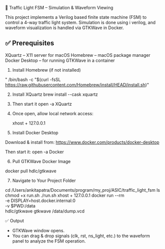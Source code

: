 🚦 Traffic Light FSM – Simulation & Waveform Viewing

This project implements a Verilog based finite state machine (FSM) to control a 4-way traffic light system. Simulation is done using i verilog, and waveform visualization is handled via GTKWave in Docker.

✅ Prerequisites
--------------------------------
XQuartz – X11 server for macOS
Homebrew – macOS package manager
Docker Desktop – for running GTKWave in a container

1. Install Homebrew (if not installed)
   
  " /bin/bash -c "$(curl -fsSL https://raw.githubusercontent.com/Homebrew/install/HEAD/install.sh)"

2. Install XQuartz
   brew install --cask xquartz

3. Then start it
   open -a XQuartz

4. Once open, allow local network access:
   
   xhost + 127.0.0.1

5. Install Docker Desktop

Download & install from: https://www.docker.com/products/docker-desktop

Then start it:
open -a Docker

6. Pull GTKWave Docker Image

docker pull hdlc/gtkwave

7. Navigate to Your Project Folder

cd /Users/ankitapatra/Documents/program/my_proj/ASIC/traffic_light_fsm
ls
chmod +x run.sh
./run.sh
xhost + 127.0.0.1
docker run --rm \
  -e DISPLAY=host.docker.internal:0 \
  -v $PWD:/data \
  hdlc/gtkwave gtkwave /data/dump.vcd


 ✅ Output

- GTKWave window opens.
- You can drag & drop signals (clk, rst, ns_light, etc.) to the waveform panel to analyze the FSM operation.







   
